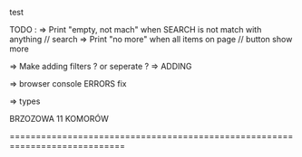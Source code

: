test

TODO : 
=> Print "empty, not mach" when SEARCH is not match with anything // search
=> Print "no more" when all items on page // button show more

=> Make adding filters ? or seperate ? => ADDING

=> browser console ERRORS fix

=> types

BRZOZOWA 11 KOMORÓW

============================================================================




